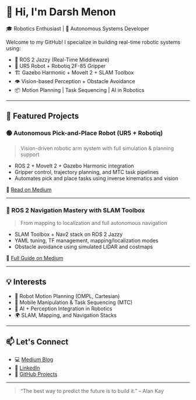 # 👋 Hi, I'm Darsh Menon

🎓 Robotics Enthusiast | 🦾 Autonomous Systems Developer

Welcome to my GitHub! I specialize in building real-time robotic systems using:

- 🧠 ROS 2 Jazzy (Real-Time Middleware)
- 🤖 UR5 Robot + Robotiq 2F-85 Gripper
- 🏗️ Gazebo Harmonic + MoveIt 2 + SLAM Toolbox
- 👁️ Vision-based Perception + Obstacle Avoidance
- 📦 Motion Planning | Task Sequencing | AI in Robotics

---

## 🚀 Featured Projects

### 🟢 Autonomous Pick-and-Place Robot (UR5 + Robotiq)
> Vision-driven robotic arm system with full simulation & planning support

- ROS 2 + MoveIt 2 + Gazebo Harmonic integration
- Gripper control, trajectory planning, and MTC task pipelines
- Automates pick and place tasks using inverse kinematics and vision

🔗 [Read on Medium](https://medium.com/@darshmenon02/how-i-am-building-an-autonomous-pick-and-place-system-with-ros-2-jazzy-and-gazebo-harmonic-6474cbcc8dc7)

---

### 🔵 ROS 2 Navigation Mastery with SLAM Toolbox
> From mapping to localization and full autonomous navigation

- SLAM Toolbox + Nav2 stack on ROS 2 Jazzy
- YAML tuning, TF management, mapping/localization modes
- Obstacle avoidance using simulated LiDAR and costmaps

🔗 [Full Guide on Medium](https://medium.com/@darshmenon02/mastering-ros-2-navigation-from-slam-mapping-to-autonomous-obstacle-avoidance-7446e4ff049a)

---

## 💡 Interests

- 🤖 Robot Motion Planning (OMPL, Cartesian)
- 🧭 Mobile Manipulation & Task Sequencing (MTC)
- 🧠 AI + Perception Integration in Robotics
- 🌍 SLAM, Mapping, and Navigation Stacks

---

## 📫 Let's Connect

- 💻 [Medium Blog](https://medium.com/@darshmenon02)
- 💼 [LinkedIn](https://www.linkedin.com/in/darsh-menon/)
- 🔧 [GitHub Projects](https://github.com/darshmenon)

---

> “The best way to predict the future is to build it.” – Alan Kay
